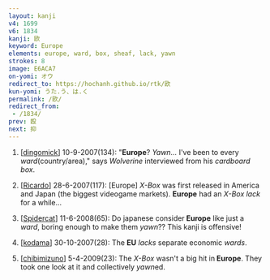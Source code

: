 ```yaml
---
layout: kanji
v4: 1699
v6: 1834
kanji: 欧
keyword: Europe
elements: europe, ward, box, sheaf, lack, yawn
strokes: 8
image: E6ACA7
on-yomi: オウ
redirect_to: https://hochanh.github.io/rtk/欧
kun-yomi: うた.う、は.く
permalink: /欧/
redirect_from:
 - /1834/
prev: 殴
next: 抑
---
```


1) [<a href="http://kanji.koohii.com/profile/dingomick">dingomick</a>] 10-9-2007(134): &quot;<strong>Europe</strong>? <em>Yawn...</em> I&#039;ve been to every <em>ward</em>(country/area),&quot; says <em>Wolverine</em> interviewed from his <em>cardboard box</em>.

2) [<a href="http://kanji.koohii.com/profile/Ricardo">Ricardo</a>] 28-6-2007(117): [Europe] <em>X-Box</em> was first released in America and Japan (the biggest videogame markets). <strong>Europe</strong> had an <em>X-Box</em> <em>lack</em> for a while...

3) [<a href="http://kanji.koohii.com/profile/Spidercat">Spidercat</a>] 11-6-2008(65): Do japanese consider<strong> Europe</strong> like just a <em>ward</em>, boring enough to make them <em>yawn</em>?? This kanji is offensive!

4) [<a href="http://kanji.koohii.com/profile/kodama">kodama</a>] 30-10-2007(28): The <strong>EU</strong> <em>lacks</em> separate economic <em>wards</em>.

5) [<a href="http://kanji.koohii.com/profile/chibimizuno">chibimizuno</a>] 5-4-2009(23): The <em>X-Box</em> wasn&#039;t a big hit in<strong> Europe</strong>. They took one look at it and collectively <em>yawn</em>ed.

